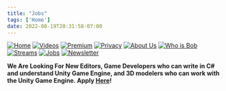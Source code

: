 ```yaml
---
title: "Jobs"
tags: ['Home']
date: 2022-08-19T20:31:58-07:00
---
```



[![Home](/homebutton.png#button)](/)
[![Videos](/videosbutton.png#button)](/videos)
[![Premium](/premiumbutton.png#button)](/premium)
[![Privacy](/privacybutton.png#button)](/privacy)
[![About Us](/aboutusbutton.png#button)](/aboutus)
[![Who is Bob](/whoisbobbutton.png#button)](/whoisbob)
[![Streams](/streamsbutton.png#button)](/streams)
[![Jobs](/jobsbutton.png#button)](/jobs)
[![Newsletter](/newsletterbutton.png#button)](/sign-up)


**We Are Looking For New Editors, Game Developers who can write in C# and understand Unity Game Engine, and 3D modelers who can work with the Unity Game Engine. Apply [Here](https://cryptpad.fr/form/#/2/form/view/4rjCS8Ld1jT1bT4VqcbDFbBS2vqHe901J1dg4dqi1-Q/embed/)!**


